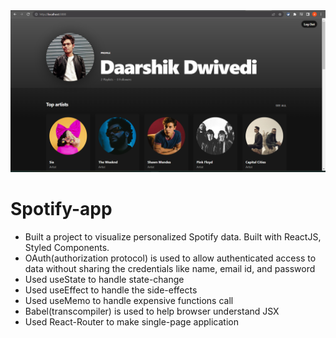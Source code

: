 <div align="center">
  <img alt="Demo" src="Asset.png" />
</div>



# Spotify-app
+ Built a project to visualize personalized Spotify data. Built with ReactJS, Styled
Components.
+ OAuth(authorization protocol) is used to allow authenticated access to data without sharing the credentials like
name, email id, and password
+ Used useState to handle state-change
+ Used useEffect to handle the side-effects
+ Used useMemo to handle expensive functions call
+ Babel(transcompiler) is used to help browser understand JSX
+ Used React-Router to make single-page application
 
